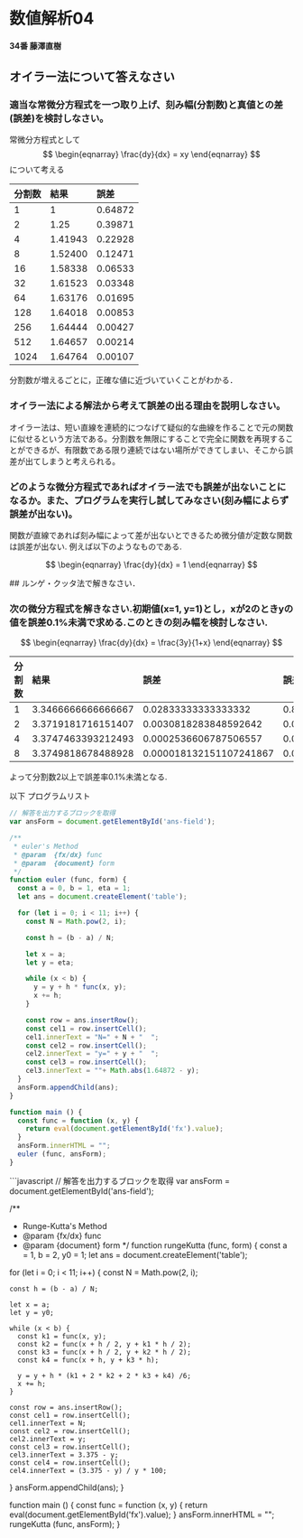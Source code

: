 # 数値解析04

#### 34番 藤澤直樹

## オイラー法について答えなさい

### 適当な常微分方程式を一つ取り上げ、刻み幅(分割数)と真値との差(誤差)を検討しなさい。

常微分方程式として
$$
\begin{eqnarray}
\frac{dy}{dx} = xy
\end{eqnarray}
$$
について考える


|分割数|結果|誤差|
|:---|:---|:---|
|1|1|0.64872|
|2|1.25|0.39871|
|4|1.41943|0.22928|
|8|1.52400|0.12471|
|16|1.58338|0.06533|
|32|1.61523|0.03348|
|64|1.63176|0.01695|
|128|1.64018|0.00853|
|256|1.64444|0.00427|
|512|1.64657|0.00214|
|1024|1.64764|0.00107|

分割数が増えるごとに，正確な値に近づいていくことがわかる．

### オイラー法による解法から考えて誤差の出る理由を説明しなさい。

オイラー法は、短い直線を連続的につなげて疑似的な曲線を作ることで元の関数に似せるという方法である。分割数を無限にすることで完全に関数を再現することができるが、有限数である限り連続ではない場所ができてしまい、そこから誤差が出てしまうと考えられる。

### どのような微分方程式であればオイラー法でも誤差が出ないことになるか。また、プログラムを実行し試してみなさい(刻み幅によらず誤差が出ない)。

関数が直線であれば刻み幅によって差が出ないとできるため微分値が定数な関数は誤差が出ない.
例えば以下のようなものである.

$$
\begin{eqnarray}
\frac{dy}{dx} = 1
\end{eqnarray}
$$
<div style="page-break-before:always"></div>
## ルンゲ・クッタ法で解きなさい．

### 次の微分方程式を解きなさい.初期値(x=1, y=1)とし，xが2のときyの値を誤差0.1%未満で求める.このときの刻み幅を検討しなさい.

$$
\begin{eqnarray}
\frac{dy}{dx} = \frac{3y}{1+x}
\end{eqnarray}
$$

|分割数|結果|誤差|誤差率(%)|
|:---|:---|:---|:---|
|1|3.3466666666666667|0.02833333333333332|0.8466135458167326|
|2|3.3719181716151407|0.0030818283848592642|0.09139689126510077|
|4|3.3747463393212493|0.0002536606787506557|0.007516436888755127|
|8|3.3749818678488928|0.000018132151107241867|0.000537251808075601|

よって分割数2以上で誤差率0.1%未満となる.

<div style="page-break-before:always"></div>
以下 プログラムリスト

```javascript
// 解答を出力するブロックを取得
var ansForm = document.getElementById('ans-field');

/**
 * euler's Method
 * @param  {fx/dx} func
 * @param  {document} form
 */
function euler (func, form) {
  const a = 0, b = 1, eta = 1;
  let ans = document.createElement('table');

  for (let i = 0; i < 11; i++) {
    const N = Math.pow(2, i);

    const h = (b - a) / N;

    let x = a;
    let y = eta;

    while (x < b) {
      y = y + h * func(x, y);
      x += h;
    }

    const row = ans.insertRow();
    const cel1 = row.insertCell();
    cel1.innerText = "N=" + N + "  ";
    const cel2 = row.insertCell();
    cel2.innerText = "y=" + y + "  ";
    const cel3 = row.insertCell();
    cel3.innerText = ""+ Math.abs(1.64872 - y);
  }
  ansForm.appendChild(ans);
}

function main () {
  const func = function (x, y) {
    return eval(document.getElementById('fx').value);
  }
  ansForm.innerHTML = "";
  euler (func, ansForm);
}
```
<div style="page-break-before:always"></div>
```javascript
// 解答を出力するブロックを取得
var ansForm = document.getElementById('ans-field');

/**
 * Runge-Kutta's Method
 * @param  {fx/dx} func
 * @param  {document} form
 */
function rungeKutta (func, form) {
  const a = 1, b = 2, y0 = 1;
  let ans = document.createElement('table');

  for (let i = 0; i < 11; i++) {
    const N = Math.pow(2, i);

    const h = (b - a) / N;

    let x = a;
    let y = y0;

    while (x < b) {
      const k1 = func(x, y);
      const k2 = func(x + h / 2, y + k1 * h / 2);
      const k3 = func(x + h / 2, y + k2 * h / 2);
      const k4 = func(x + h, y + k3 * h);

      y = y + h * (k1 + 2 * k2 + 2 * k3 + k4) /6;
      x += h;
    }

    const row = ans.insertRow();
    const cel1 = row.insertCell();
    cel1.innerText = N;
    const cel2 = row.insertCell();
    cel2.innerText = y;
    const cel3 = row.insertCell();
    cel3.innerText = 3.375 - y;
    const cel4 = row.insertCell();
    cel4.innerText = (3.375 - y) / y * 100;
  }
  ansForm.appendChild(ans);
}

function main () {
  const func = function (x, y) {
    return eval(document.getElementById('fx').value);
  }
  ansForm.innerHTML = "";
  rungeKutta (func, ansForm);
}
```

